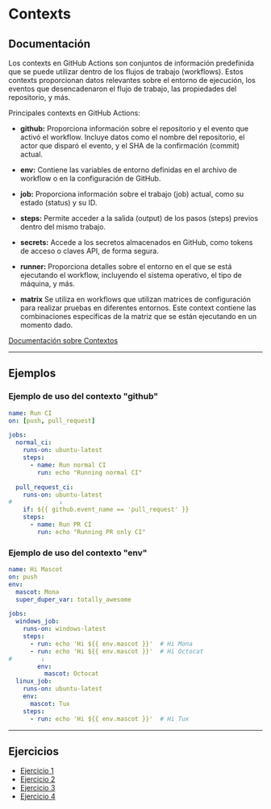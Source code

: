 # Contexts

## Documentación

Los contexts en GitHub Actions son conjuntos de información predefinida que se puede utilizar dentro de los flujos de trabajo (workflows). Estos contexts proporcionan datos relevantes sobre el entorno de ejecución, los eventos que desencadenaron el flujo de trabajo, las propiedades del repositorio, y más.

Principales contexts en GitHub Actions:

- **github:** Proporciona información sobre el repositorio y el evento que activó el workflow. Incluye datos como el nombre del repositorio, el actor que disparó el evento, y el SHA de la confirmación (commit) actual.

- **env:** Contiene las variables de entorno definidas en el archivo de workflow o en la configuración de GitHub.

- **job:** Proporciona información sobre el trabajo (job) actual, como su estado (status) y su ID.

- **steps:** Permite acceder a la salida (output) de los pasos (steps) previos dentro del mismo trabajo.

- **secrets:** Accede a los secretos almacenados en GitHub, como tokens de acceso o claves API, de forma segura.

- **runner:** Proporciona detalles sobre el entorno en el que se está ejecutando el workflow, incluyendo el sistema operativo, el tipo de máquina, y más.

- **matrix** Se utiliza en workflows que utilizan matrices de configuración para realizar pruebas en diferentes entornos. Este context contiene las combinaciones específicas de la matriz que se están ejecutando en un momento dado.

[Documentación sobre Contextos](https://docs.github.com/es/actions/writing-workflows/choosing-what-your-workflow-does/accessing-contextual-information-about-workflow-runs)

---

## Ejemplos

### Ejemplo de uso del contexto "github"

```yaml
name: Run CI
on: [push, pull_request]

jobs:
  normal_ci:
    runs-on: ubuntu-latest
    steps:
      - name: Run normal CI
        run: echo "Running normal CI"

  pull_request_ci:
    runs-on: ubuntu-latest
#             ↓
    if: ${{ github.event_name == 'pull_request' }} 
    steps:
      - name: Run PR CI
        run: echo "Running PR only CI"
```

### Ejemplo de uso del contexto "env"

```yaml
name: Hi Mascot
on: push
env:
  mascot: Mona
  super_duper_var: totally_awesome

jobs:
  windows_job:
    runs-on: windows-latest
    steps:
      - run: echo 'Hi ${{ env.mascot }}'  # Hi Mona
      - run: echo 'Hi ${{ env.mascot }}'  # Hi Octocat
#        ↓
        env:
          mascot: Octocat
  linux_job:
    runs-on: ubuntu-latest
    env:
      mascot: Tux
    steps:
      - run: echo 'Hi ${{ env.mascot }}'  # Hi Tux
```

---

## Ejercicios

- [Ejercicio 1](ejercicio1.md)
- [Ejercicio 2](ejercicio2.md)
- [Ejercicio 3](ejercicio3.md)
- [Ejercicio 4](ejercicio4.md)
